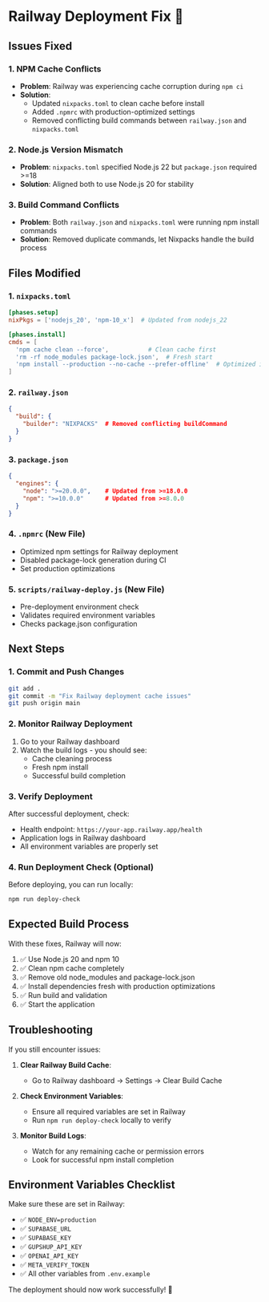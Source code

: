 # Railway Deployment Fix 🚀

## Issues Fixed

### 1. **NPM Cache Conflicts**
- **Problem**: Railway was experiencing cache corruption during `npm ci`
- **Solution**: 
  - Updated `nixpacks.toml` to clean cache before install
  - Added `.npmrc` with production-optimized settings
  - Removed conflicting build commands between `railway.json` and `nixpacks.toml`

### 2. **Node.js Version Mismatch**
- **Problem**: `nixpacks.toml` specified Node.js 22 but `package.json` required >=18
- **Solution**: Aligned both to use Node.js 20 for stability

### 3. **Build Command Conflicts**
- **Problem**: Both `railway.json` and `nixpacks.toml` were running npm install commands
- **Solution**: Removed duplicate commands, let Nixpacks handle the build process

## Files Modified

### 1. `nixpacks.toml`
```toml
[phases.setup]
nixPkgs = ['nodejs_20', 'npm-10_x']  # Updated from nodejs_22

[phases.install]
cmds = [
  'npm cache clean --force',           # Clean cache first
  'rm -rf node_modules package-lock.json',  # Fresh start
  'npm install --production --no-cache --prefer-offline'  # Optimized install
]
```

### 2. `railway.json`
```json
{
  "build": {
    "builder": "NIXPACKS"  # Removed conflicting buildCommand
  }
}
```

### 3. `package.json`
```json
{
  "engines": {
    "node": ">=20.0.0",    # Updated from >=18.0.0
    "npm": ">=10.0.0"      # Updated from >=8.0.0
  }
}
```

### 4. `.npmrc` (New File)
- Optimized npm settings for Railway deployment
- Disabled package-lock generation during CI
- Set production optimizations

### 5. `scripts/railway-deploy.js` (New File)
- Pre-deployment environment check
- Validates required environment variables
- Checks package.json configuration

## Next Steps

### 1. **Commit and Push Changes**
```bash
git add .
git commit -m "Fix Railway deployment cache issues"
git push origin main
```

### 2. **Monitor Railway Deployment**
1. Go to your Railway dashboard
2. Watch the build logs - you should see:
   - Cache cleaning process
   - Fresh npm install
   - Successful build completion

### 3. **Verify Deployment**
After successful deployment, check:
- Health endpoint: `https://your-app.railway.app/health`
- Application logs in Railway dashboard
- All environment variables are properly set

### 4. **Run Deployment Check (Optional)**
Before deploying, you can run locally:
```bash
npm run deploy-check
```

## Expected Build Process

With these fixes, Railway will now:
1. ✅ Use Node.js 20 and npm 10
2. ✅ Clean npm cache completely
3. ✅ Remove old node_modules and package-lock.json
4. ✅ Install dependencies fresh with production optimizations
5. ✅ Run build and validation
6. ✅ Start the application

## Troubleshooting

If you still encounter issues:

1. **Clear Railway Build Cache**:
   - Go to Railway dashboard → Settings → Clear Build Cache

2. **Check Environment Variables**:
   - Ensure all required variables are set in Railway
   - Run `npm run deploy-check` locally to verify

3. **Monitor Build Logs**:
   - Watch for any remaining cache or permission errors
   - Look for successful npm install completion

## Environment Variables Checklist

Make sure these are set in Railway:
- ✅ `NODE_ENV=production`
- ✅ `SUPABASE_URL`
- ✅ `SUPABASE_KEY`
- ✅ `GUPSHUP_API_KEY`
- ✅ `OPENAI_API_KEY`
- ✅ `META_VERIFY_TOKEN`
- ✅ All other variables from `.env.example`

The deployment should now work successfully! 🎉
